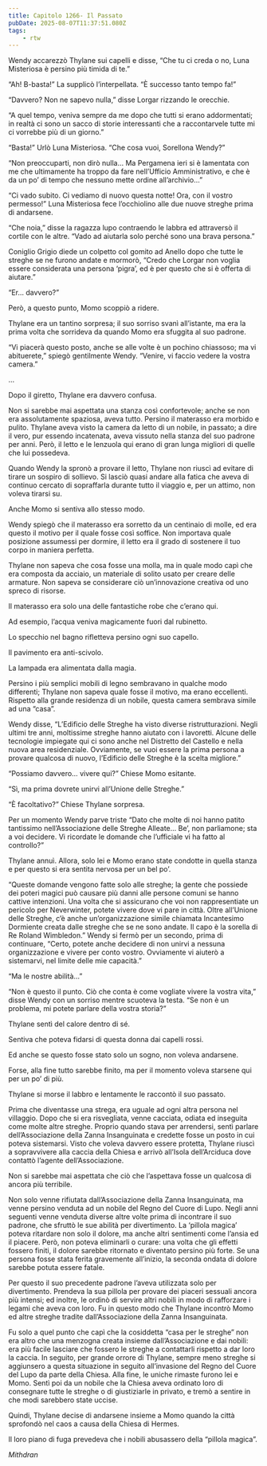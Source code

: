 ```yaml
---
title: Capitolo 1266- Il Passato
pubDate: 2025-08-07T11:37:51.080Z
tags:
    - rtw
---
```



Wendy accarezzò Thylane sui capelli e disse, “Che tu ci creda o no, Luna Misteriosa è persino più timida di te.”


“Ah! B-basta!” La supplicò l’interpellata. “È successo tanto tempo fa!”


“Davvero? Non ne sapevo nulla,” disse Lorgar rizzando le orecchie.


“A quel tempo, veniva sempre da me dopo che tutti si erano addormentati; in realtà ci sono un sacco di storie interessanti che a raccontarvele tutte mi ci vorrebbe più di un giorno.”


“Basta!” Urlò Luna Misteriosa. “Che cosa vuoi, Sorellona Wendy?”


“Non preoccuparti, non dirò nulla… Ma Pergamena ieri si è lamentata con me che ultimamente ha troppo da fare nell’Ufficio Amministrativo, e che è da un po’ di tempo che nessuno mette ordine all’archivio…”


“Ci vado subito. Ci vediamo di nuovo questa notte! Ora, con il vostro permesso!” Luna Misteriosa fece l’occhiolino alle due nuove streghe prima di andarsene.


“Che noia,” disse la ragazza lupo contraendo le labbra ed attraversò il cortile con le altre. “Vado ad aiutarla solo perché sono una brava persona.”


Coniglio Grigio diede un colpetto col gomito ad Anello dopo che tutte le streghe se ne furono andate e mormorò, “Credo che Lorgar non voglia essere considerata una persona ‘pigra’, ed è per questo che si è offerta di aiutare.”


“Er… davvero?”


Però, a questo punto, Momo scoppiò a ridere.


Thylane era un tantino sorpresa; il suo sorriso svanì all’istante, ma era la prima volta che sorrideva da quando Momo era sfuggita al suo padrone.


“Vi piacerà questo posto, anche se alle volte è un pochino chiassoso; ma vi abituerete,” spiegò gentilmente Wendy. “Venire, vi faccio vedere la vostra camera.”


…


Dopo il giretto, Thylane era davvero confusa.


Non si sarebbe mai aspettata una stanza così confortevole; anche se non era assolutamente spaziosa, aveva tutto. Persino il materasso era morbido e pulito. Thylane aveva visto la camera da letto di un nobile, in passato; a dire il vero, pur essendo incatenata, aveva vissuto nella stanza del suo padrone per anni. Però, il letto e le lenzuola qui erano di gran lunga migliori di quelle che lui possedeva.


Quando Wendy la spronò a provare il letto, Thylane non riuscì ad evitare di tirare un sospiro di sollievo. Si lasciò quasi andare alla fatica che aveva di continuo cercato di sopraffarla durante tutto il viaggio e, per un attimo, non voleva tirarsi su.


Anche Momo si sentiva allo stesso modo.


Wendy spiegò che il materasso era sorretto da un centinaio di molle, ed era questo il motivo per il quale fosse così soffice. Non importava quale posizione assumessi per dormire, il letto era il grado di sostenere il tuo corpo in maniera perfetta.


Thylane non sapeva che cosa fosse una molla, ma in quale modo capì che era composta da acciaio, un materiale di solito usato per creare delle armature. Non sapeva se considerare ciò un’innovazione creativa od uno spreco di risorse.


Il materasso era solo una delle fantastiche robe che c’erano qui.


Ad esempio, l’acqua veniva magicamente fuori dal rubinetto.


Lo specchio nel bagno rifletteva persino ogni suo capello.


Il pavimento era anti-scivolo.


La lampada era alimentata dalla magia.


Persino i più semplici mobili di legno sembravano in qualche modo differenti; Thylane non sapeva quale fosse il motivo, ma erano eccellenti. Rispetto alla grande residenza di un nobile, questa camera sembrava simile ad una “casa”.


Wendy disse, “L’Edificio delle Streghe ha visto diverse ristrutturazioni. Negli ultimi tre anni, moltissime streghe hanno aiutato con i lavoretti. Alcune delle tecnologie impiegate qui ci sono anche nel Distretto del Castello e nella nuova area residenziale. Ovviamente, se vuoi essere la prima persona a provare qualcosa di nuovo, l’Edificio delle Streghe è la scelta migliore.”


“Possiamo davvero… vivere qui?” Chiese Momo esitante.


“Sì, ma prima dovrete unirvi all’Unione delle Streghe.”


“È facoltativo?” Chiese Thylane sorpresa.


Per un momento Wendy parve triste “Dato che molte di noi hanno patito tantissimo nell’Associazione delle Streghe Alleate... Be’, non parliamone; sta a voi decidere. Vi ricordate le domande che l’ufficiale vi ha fatto al controllo?”


Thylane annuì. Allora, solo lei e Momo erano state condotte in quella stanza e per questo si era sentita nervosa per un bel po’.


“Queste domande vengono fatte solo alle streghe; la gente che possiede dei poteri magici può causare più danni alle persone comuni se hanno cattive intenzioni. Una volta che si assicurano che voi non rappresentiate un pericolo per Neverwinter, potete vivere dove vi pare in città. Oltre all’Unione delle Streghe, c’è anche un’organizzazione simile chiamata Incantesimo Dormiente creata dalle streghe che se ne sono andate. Il capo è la sorella di Re Roland Wimbledon.” Wendy si fermò per un secondo, prima di continuare, “Certo, potete anche decidere di non unirvi a nessuna organizzazione e vivere per conto vostro. Ovviamente vi aiuterò a sistemarvi, nel limite delle mie capacità.”


“Ma le nostre abilità…”


“Non è questo il punto. Ciò che conta è come vogliate vivere la vostra vita,” disse Wendy con un sorriso mentre scuoteva la testa. “Se non è un problema, mi potete parlare della vostra storia?”


Thylane sentì del calore dentro di sé.


Sentiva che poteva fidarsi di questa donna dai capelli rossi.


Ed anche se questo fosse stato solo un sogno, non voleva andarsene.


Forse, alla fine tutto sarebbe finito, ma per il momento voleva starsene qui per un po’ di più.


Thylane si morse il labbro e lentamente le raccontò il suo passato.


Prima che diventasse una strega, era uguale ad ogni altra persona nel villaggio. Dopo che si era risvegliata, venne cacciata, odiata ed inseguita come molte altre streghe. Proprio quando stava per arrendersi, sentì parlare dell’Associazione della Zanna Insanguinata e credette fosse un posto in cui poteva sistemarsi. Visto che voleva davvero essere protetta, Thylane riuscì a sopravvivere alla caccia della Chiesa e arrivò all’Isola dell’Arciduca dove contattò l’agente dell’Associazione.


Non si sarebbe mai aspettata che ciò che l’aspettava fosse un qualcosa di ancora più terribile.


Non solo venne rifiutata dall’Associazione della Zanna Insanguinata, ma venne persino venduta ad un nobile del Regno del Cuore di Lupo. Negli anni seguenti venne venduta diverse altre volte prima di incontrare il suo padrone, che sfruttò le sue abilità per divertimento. La ‘pillola magica’ poteva ritardare non solo il dolore, ma anche altri sentimenti come l’ansia ed il piacere. Però, non poteva eliminarli o curare: una volta che gli effetti fossero finiti, il dolore sarebbe ritornato e diventato persino più forte. Se una persona fosse stata ferita gravemente all’inizio, la seconda ondata di dolore sarebbe potuta essere fatale.


Per questo il suo precedente padrone l’aveva utilizzata solo per divertimento. Prendeva la sua pillola per provare dei piaceri sessuali ancora più intensi; ed inoltre, le ordinò di servire altri nobili in modo di rafforzare i legami che aveva con loro. Fu in questo modo che Thylane incontrò Momo ed altre streghe tradite dall’Associazione della Zanna Insanguinata.


Fu solo a quel punto che capì che la cosiddetta “casa per le streghe” non era altro che una menzogna creata insieme dall’Associazione e dai nobili: era più facile lasciare che fossero le streghe a contattarli rispetto a dar loro la caccia. In seguito, per grande orrore di Thylane, sempre meno streghe si aggiunsero a questa situazione in seguito all’invasione del Regno del Cuore del Lupo da parte della Chiesa. Alla fine, le uniche rimaste furono lei e Momo. Sentì poi da un nobile che la Chiesa aveva ordinato loro di consegnare tutte le streghe o di giustiziarle in privato, e tremò a sentire in che modi sarebbero state uccise.


Quindi, Thylane decise di andarsene insieme a Momo quando la città sprofondò nel caos a causa della Chiesa di Hermes.


Il loro piano di fuga prevedeva che i nobili abusassero della “pillola magica”.






<em>Mithdran </em>
























                                


                                



